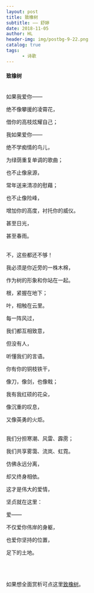 ```yaml
---
layout: post
title: 致橡树
subtitle: —— 舒婷
date: 2018-11-05
author: HL
header-img: img/postbg-9-22.png
catalog: true
tags:
      - 诗歌
---
```


<h4>致橡树</h4>
<br>
如果我爱你——

绝不像攀援的凌霄花，

借你的高枝炫耀自己；

我如果爱你——

绝不学痴情的鸟儿，

为绿荫重复单调的歌曲；

也不止像泉源，

常年送来清凉的慰藉；

也不止像险峰，

增加你的高度，衬托你的威仪。

甚至日光，

甚至春雨。

<br>
不，这些都还不够！

我必须是你近旁的一株木棉，

作为树的形象和你站在一起。

根，紧握在地下；

叶，相触在云里。

每一阵风过，

我们都互相致意，

但没有人，

听懂我们的言语。

你有你的铜枝铁干，

像刀，像剑，也像戟；

我有我红硕的花朵，

像沉重的叹息，

又像英勇的火炬。

<br>
我们分担寒潮、风雷、霹雳；

我们共享雾霭、流岚、虹霓。

仿佛永远分离，

却又终身相依。

这才是伟大的爱情，

坚贞就在这里：

爱——

不仅爱你伟岸的身躯，

也爱你坚持的位置，

足下的土地。

<br>
<br>
<br>
如果想全面赏析可点这里<a href="https://baike.baidu.com/item/%E8%87%B4%E6%A9%A1%E6%A0%91/2058823" target="_blank">致橡树</a>。
